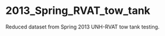 2013_Spring_RVAT_tow_tank
=========================

Reduced dataset from Spring 2013 UNH-RVAT tow tank testing. 
